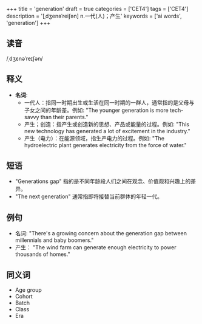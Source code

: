 +++
title = 'generation'
draft = true
categories = ['CET4']
tags = ['CET4']
description = '[ˌdʒenəˈrei∫ən] n.一代(人)；产生'
keywords = ['ai words', 'generation']
+++

## 读音
/ˌdʒɛnəˈreɪʃən/

## 释义
- **名词**:
  - 一代人：指同一时期出生或生活在同一时期的一群人，通常指的是父母与子女之间的年龄差。例如: "The younger generation is more tech-savvy than their parents."
  - 产生；创造：指产生或创造新的思想、产品或能量的过程。例如: "This new technology has generated a lot of excitement in the industry."
  - 产生（电力）：在能源领域，指生产电力的过程。例如: "The hydroelectric plant generates electricity from the force of water."

## 短语
- "Generations gap" 指的是不同年龄段人们之间在观念、价值观和兴趣上的差异。
- "The next generation" 通常指即将接替当前群体的年轻一代。

## 例句
- 名词: "There's a growing concern about the generation gap between millennials and baby boomers."
- 产生： "The wind farm can generate enough electricity to power thousands of homes."

## 同义词
- Age group
- Cohort
- Batch
- Class
- Era
